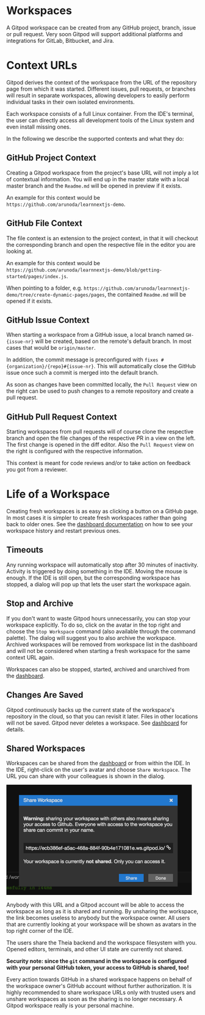 # Workspaces

A Gitpod workspace can be created from any GitHub project, branch, issue or pull request.
Very soon Gitpod will support additional platforms and integrations for GitLab, Bitbucket, and Jira. 

# Context URLs

Gitpod derives the context of the workspace from the URL of the repository page from which it 
was started. Different issues, pull requests, or branches will result in separate workspaces,
allowing developers to easily perform individual tasks in their own isolated environments.

Each workspace consists of a full Linux container. From the IDE's terminal, the user can directly access 
all development tools of the Linux system and even install missing ones.

In the following we describe the supported contexts and what they do:

## GitHub Project Context

Creating a Gitpod workspace from the project's base URL will not imply a lot of contextual information. You will end up
in the master state with a local master branch and the `Readme.md` will be opened in preview if it exists.

An example for this context would be `https://github.com/arunoda/learnnextjs-demo`.

## GitHub File Context

The file context is an extension to the project context, in that it will checkout the corresponding branch 
and open the respective file in the editor you are looking at.

An example for this context would be `https://github.com/arunoda/learnnextjs-demo/blob/getting-started/pages/index.js`.

When pointing to a folder, e.g. `https://github.com/arunoda/learnnextjs-demo/tree/create-dynamic-pages/pages`, the contained `Readme.md`
will be opened if it exists.

## GitHub Issue Context

When starting a workspace from a GitHub issue, a local branch named `GH-{issue-nr}` will be created, based on the remote's 
default branch. In most cases that would be `origin/master`.

In addition, the commit message is preconfigured with `fixes #{organization}/{repo}#{issue-nr}`. This will automatically close the GitHub issue once
such a commit is merged into the default branch.

As soon as changes have been committed locally, the `Pull Request` view on the right can be used to push changes to a remote repository and create a pull request.

## GitHub Pull Request Context

Starting workspaces from pull requests will of course clone the respective branch and open the file changes of the respective PR in a view on the left.
The first change is opened in the diff editor. Also the `Pull Request` view on the right is configured with the respective information.

This context is meant for code reviews and/or to take action on feedback you got from a reviewer.

# Life of a Workspace

Creating fresh workspaces is as easy as clicking a button on a GitHub page. In most cases it is simpler to create fresh workspaces rather than going back to
older ones. See the [dashboard documentation](60_Dashboard.md) on how to see your workspace history and restart previous ones.

## Timeouts
Any running workspace will automatically stop after 30 minutes of inactivity. Activity is triggered by doing something in the IDE. 
Moving the mouse is enough. If the IDE is still open, but the corresponding workspace has stopped, a dialog will pop up that lets the user start
the workspace again.

## Stop and Archive
If you don't want to waste Gitpod hours unnecessarily, you can stop your workspace explicitly. To do so, click on the avatar in the top right
and choose the `Stop Workspace` command (also available through the command palette).
The dialog will suggest you to also archive the workspace. Archived workspaces will be removed from workspace list in the dashboard and will not be 
considered when starting a fresh workspace for the same context URL again.

Workspaces can also be stopped, started, archived and unarchived from the [dashboard](60_Dashboard.md). 

## Changes Are Saved
Gitpod continuously backs up the current state of the workspace's repository in the cloud, so that 
you can revisit it later. Files in other locations will not be saved. Gitpod never deletes a workspace.
See [dashboard](60_Dashboard.md) for details.

## Shared Workspaces
Workspaces can be shared from the [dashboard](60_Dashboard.md) or from within the IDE.
In the IDE, right-click on the user's avatar and choose `Share Workspace`. The URL you can share with your colleagues
is shown in the dialog.

![](./images/share-workspace.png)

Anybody with this URL and a Gitpod account will be able to access the workspace as long as it is shared and running. 
By unsharing the workspace, the link becomes useless to anybody but the workspace owner. 
All users that are currently looking at your workspace will be shown as avatars 
in the top right corner of the IDE.

The users share the Theia backend and the workspace filesystem with you. Opened editors, terminals, and
other UI state are currently not shared.

**Security note: since the `git` command in the workspace is configured with your personal GitHub token, your access to GitHub is shared, too!**

Every action towards GitHub in a shared workspace happens on behalf 
of the workspace owner's GitHub account without further authorization. It is highly recommended to
share workspace URLs only with trusted users and unshare workspaces as soon as the sharing is no 
longer necessary. A Gitpod workspace really is your personal machine.
